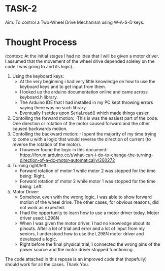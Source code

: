 # TASK-2
Aim: To control a Two-Wheel Drive Mechanism using W-A-S-D keys.

# Thought Process
(context: At the initial stages I had no idea that I will be given a motor driver. I assumed that the movement of the wheel drive depended soleley on the code I was going to and its logic). 
1. Using the keyboard keys:
   - At the very beginning i had very little knowledge on how to use the keyboard keys and to get input from them.
   - I looked up the arduino documentation online and came across keyboard.h library.
   - The Arduino IDE that I had installed in my PC kept throwing errors saying there was no such library.
   - Eventually I settles upon Serial.read() which made things easier. 
3. Contolling the forward motion:
   -This is was the easiest part of the code. One direction or rotation of the motor caused forward and the other caused backwards motion. 
4. Contolling the backward motion:
   -I spent the majority of my time trying to come u with a logic that would reverse the direction of current (to reverse the rotation of the motor).
   - I however found the logic in this document: https://forum.arduino.cc/t/what-can-i-do-to-change-the-turning-direction-of-a-dc-motor-automatically/260272
5. Turning right/left:
   - Forward rotation of motor 1 while motor 2 was stopped for the time being: Right. 
   - Forward rotation of motor 2 while motor 1 was stopped for the time being: Left.
6. Motor Driver:
   - Somehow, even with the wrong logic, I was able to show forward motion of the wheel drive. The other cases, for obvious reasons, did not work as expected.
   - I had the opportunity to learn how to use a motor driver today. Motor driver used: L298N
   - When I was given the motor driver, I had no knowledge about its pinouts. After a lot of trial and error and a lot of input from my seniors, I understood how to use the L298N motor driver and developed a logic.
   - Right before the final physical trial, I connected the wrong pins of the power source and the motor driver stopped functioning.

The code attached in this repose is an improved code that (hopefully) should work for all the cases. 
Thank You. 
